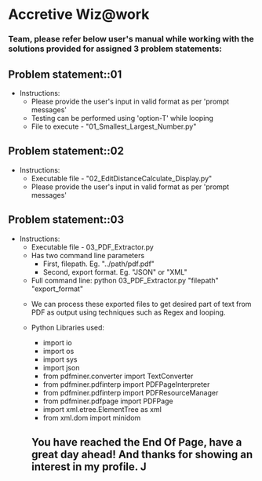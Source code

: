 # Accretive Wiz@work
### Team, please refer below user's manual while working with the solutions provided for assigned 3 problem statements:

## Problem statement::01
* Instructions:
  * Please provide the user's input in valid format as per 'prompt messages'
  * Testing can be performed using 'option-T' while looping
  * File to execute - "01_Smallest_Largest_Number.py"
  
## Problem statement::02
* Instructions:
  * Executable file - "02_EditDistanceCalculate_Display.py"
  * Please provide the user's input in valid format as per 'prompt messages'

## Problem statement::03
* Instructions:
  * Executable file - 03_PDF_Extractor.py
  * Has two command line parameters
    - First, filepath. Eg. "../path/pdf.pdf"
    - Second, export format. Eg. "JSON" or "XML"
   - Full command line: python 03_PDF_Extractor.py "filepath" "export_format"
  * We can process these exported files to get desired part of text from PDF as output using techniques such as Regex and looping.
  * Python Libraries used:
    - import io
    - import os
    - import sys
    - import json
    - from pdfminer.converter import TextConverter
    - from pdfminer.pdfinterp import PDFPageInterpreter
    - from pdfminer.pdfinterp import PDFResourceManager
    - from pdfminer.pdfpage import PDFPage
    - import xml.etree.ElementTree as xml
    - from xml.dom import minidom
  
  
    
    ## You have reached the End Of Page, have a great day ahead! And thanks for showing an interest in my profile. J
